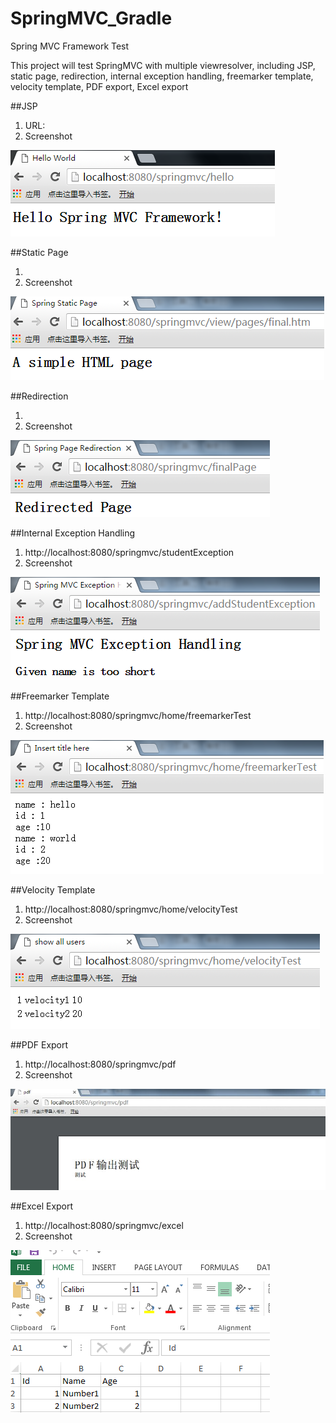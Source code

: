 # SpringMVC_Gradle
Spring MVC Framework Test 

This project will test SpringMVC with multiple viewresolver, including JSP, static page, redirection, internal exception handling, freemarker template, velocity template, PDF export, Excel export


##JSP
1. URL: [](http://localhost:8080/springmvc/hello)
2. Screenshot

![JSP](https://raw.githubusercontent.com/dzhu1/BlogPictures/master/SpringMVCPic/jsp.png)

##Static Page
1. [](http://localhost:8080/springmvc/staticIndex)
2. Screenshot

![Static Page](https://raw.githubusercontent.com/dzhu1/BlogPictures/master/SpringMVCPic/staticPage.png)

##Redirection
1. [](http://localhost:8080/springmvc/redirect)
2. Screenshot

![Redirection](https://raw.githubusercontent.com/dzhu1/BlogPictures/master/SpringMVCPic/redirect.png)

##Internal Exception Handling
1. http://localhost:8080/springmvc/studentException
2. Screenshot

![Internal Exception Handling](https://raw.githubusercontent.com/dzhu1/BlogPictures/master/SpringMVCPic/exception.png)

##Freemarker Template
1. http://localhost:8080/springmvc/home/freemarkerTest
2. Screenshot

![Freemarker](https://raw.githubusercontent.com/dzhu1/BlogPictures/master/SpringMVCPic/freemarker.png)

##Velocity Template
1. http://localhost:8080/springmvc/home/velocityTest
2. Screenshot

![Velocity](https://raw.githubusercontent.com/dzhu1/BlogPictures/master/SpringMVCPic/velocity.png)

##PDF Export
1. http://localhost:8080/springmvc/pdf
2. Screenshot

![PDF](https://raw.githubusercontent.com/dzhu1/BlogPictures/master/SpringMVCPic/pdf.jpg)

##Excel Export
1. http://localhost:8080/springmvc/excel
2. Screenshot

![Excel](https://raw.githubusercontent.com/dzhu1/BlogPictures/master/SpringMVCPic/excel.png)


      
      
 
